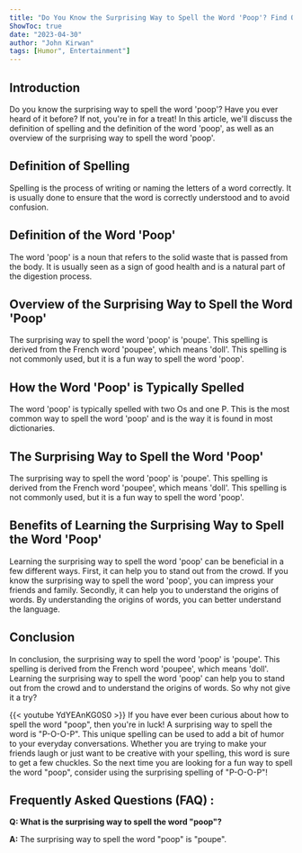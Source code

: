 ```yaml
---
title: "Do You Know the Surprising Way to Spell the Word 'Poop'? Find Out Now!"
ShowToc: true 
date: "2023-04-30"
author: "John Kirwan" 
tags: [Humor", Entertainment"]
---
```

## Introduction
Do you know the surprising way to spell the word 'poop'? Have you ever heard of it before? If not, you're in for a treat! In this article, we'll discuss the definition of spelling and the definition of the word 'poop', as well as an overview of the surprising way to spell the word 'poop'.

## Definition of Spelling
Spelling is the process of writing or naming the letters of a word correctly. It is usually done to ensure that the word is correctly understood and to avoid confusion.

## Definition of the Word 'Poop'
The word 'poop' is a noun that refers to the solid waste that is passed from the body. It is usually seen as a sign of good health and is a natural part of the digestion process.

## Overview of the Surprising Way to Spell the Word 'Poop'
The surprising way to spell the word 'poop' is 'poupe'. This spelling is derived from the French word 'poupee', which means 'doll'. This spelling is not commonly used, but it is a fun way to spell the word 'poop'.

## How the Word 'Poop' is Typically Spelled
The word 'poop' is typically spelled with two Os and one P. This is the most common way to spell the word 'poop' and is the way it is found in most dictionaries.

## The Surprising Way to Spell the Word 'Poop'
The surprising way to spell the word 'poop' is 'poupe'. This spelling is derived from the French word 'poupee', which means 'doll'. This spelling is not commonly used, but it is a fun way to spell the word 'poop'.

## Benefits of Learning the Surprising Way to Spell the Word 'Poop'
Learning the surprising way to spell the word 'poop' can be beneficial in a few different ways. First, it can help you to stand out from the crowd. If you know the surprising way to spell the word 'poop', you can impress your friends and family. Secondly, it can help you to understand the origins of words. By understanding the origins of words, you can better understand the language.

## Conclusion
In conclusion, the surprising way to spell the word 'poop' is 'poupe'. This spelling is derived from the French word 'poupee', which means 'doll'. Learning the surprising way to spell the word 'poop' can help you to stand out from the crowd and to understand the origins of words. So why not give it a try?

{{< youtube YdYEAnKG0S0 >}} 
If you have ever been curious about how to spell the word "poop", then you're in luck! A surprising way to spell the word is "P-O-O-P". This unique spelling can be used to add a bit of humor to your everyday conversations. Whether you are trying to make your friends laugh or just want to be creative with your spelling, this word is sure to get a few chuckles. So the next time you are looking for a fun way to spell the word "poop", consider using the surprising spelling of "P-O-O-P"!

## Frequently Asked Questions (FAQ) :
**Q: What is the surprising way to spell the word "poop"?**

**A:** The surprising way to spell the word "poop" is "poupe".





